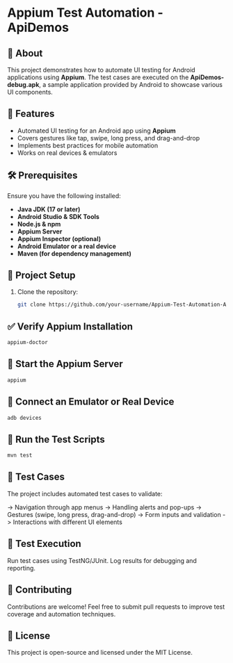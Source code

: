 # Appium Test Automation - ApiDemos

## 📌 About
This project demonstrates how to automate UI testing for Android applications using **Appium**. The test cases are executed on the **ApiDemos-debug.apk**, a sample application provided by Android to showcase various UI components.

## 🚀 Features
- Automated UI testing for an Android app using **Appium**
- Covers gestures like tap, swipe, long press, and drag-and-drop
- Implements best practices for mobile automation
- Works on real devices & emulators

## 🛠️ Prerequisites
Ensure you have the following installed:
- **Java JDK (17 or later)**
- **Android Studio & SDK Tools**
- **Node.js & npm**
- **Appium Server**
- **Appium Inspector (optional)**
- **Android Emulator or a real device**
- **Maven (for dependency management)**

## 📂 Project Setup
1. Clone the repository:
   ```sh
   git clone https://github.com/your-username/Appium-Test-Automation-ApiDemos.git
   ```
## ✅ Verify Appium Installation
```sh
appium-doctor
```

## 🚀 Start the Appium Server
```sh
appium
```

## 📱 Connect an Emulator or Real Device
```sh
adb devices
```

## 🏃 Run the Test Scripts
```sh
mvn test
```

## 📜 Test Cases
The project includes automated test cases to validate:

-> Navigation through app menus
-> Handling alerts and pop-ups
-> Gestures (swipe, long press, drag-and-drop)
-> Form inputs and validation
-> Interactions with different UI elements

## 📌 Test Execution
Run test cases using TestNG/JUnit.
Log results for debugging and reporting.

## 🤝 Contributing
Contributions are welcome! Feel free to submit pull requests to improve test coverage and automation techniques.
 
## 📄 License
This project is open-source and licensed under the MIT License.
